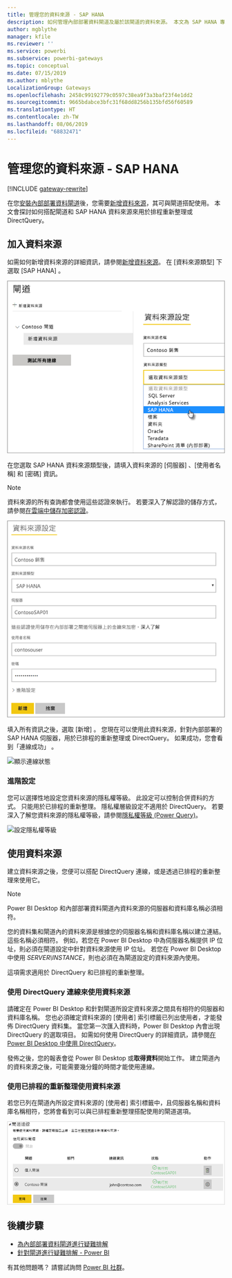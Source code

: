 ```yaml
---
title: 管理您的資料來源 - SAP HANA
description: 如何管理內部部署資料閘道及屬於該閘道的資料來源。 本文為 SAP HANA 專用。
author: mgblythe
manager: kfile
ms.reviewer: ''
ms.service: powerbi
ms.subservice: powerbi-gateways
ms.topic: conceptual
ms.date: 07/15/2019
ms.author: mblythe
LocalizationGroup: Gateways
ms.openlocfilehash: 2458c99192779c0597c38ea9f3a3baf23f4e1dd2
ms.sourcegitcommit: 9665bdabce3bfc31f68dd8256b135bfd56f60589
ms.translationtype: HT
ms.contentlocale: zh-TW
ms.lasthandoff: 08/06/2019
ms.locfileid: "68832471"
---
```

# <a name="manage-your-data-source---sap-hana"></a>管理您的資料來源 - SAP HANA

[!INCLUDE [gateway-rewrite](includes/gateway-rewrite.md)]

在您[安裝內部部署資料閘道](/data-integration/gateway/service-gateway-install)後，您需要[新增資料來源](service-gateway-data-sources.md#add-a-data-source)，其可與閘道搭配使用。 本文會探討如何搭配閘道和 SAP HANA 資料來源來用於排程重新整理或 DirectQuery。

## <a name="add-a-data-source"></a>加入資料來源

如需如何新增資料來源的詳細資訊，請參閱[新增資料來源](service-gateway-data-sources.md#add-a-data-source)。 在 [資料來源類型]  下選取 [SAP HANA]  。

![新增 SAP HANA 資料來源](media/service-gateway-enterprise-manage-sap/datasourcesettings2-sap.png)

在您選取 SAP HANA 資料來源類型後，請填入資料來源的 [伺服器]  、[使用者名稱]  和 [密碼]  資訊。

> [!NOTE]
> 資料來源的所有查詢都會使用這些認證來執行。 若要深入了解認證的儲存方式，請參閱[在雲端中儲存加密認證](service-gateway-data-sources.md#store-encrypted-credentials-in-the-cloud)。

![填入資料來源設定](media/service-gateway-enterprise-manage-sap/datasourcesettings3-sap.png)

填入所有資訊之後，選取 [新增]  。 您現在可以使用此資料來源，針對內部部署的 SAP HANA 伺服器，用於已排程的重新整理或 DirectQuery。 如果成功，您會看到「連線成功」  。

![顯示連線狀態](media/service-gateway-enterprise-manage-sap/datasourcesettings4.png)

### <a name="advanced-settings"></a>進階設定

您可以選擇性地設定您資料來源的隱私權等級。 此設定可以控制合併資料的方式。 只能用於已排程的重新整理。 隱私權層級設定不適用於 DirectQuery。 若要深入了解您資料來源的隱私權等級，請參閱[隱私權等級 (Power Query)](https://support.office.com/article/Privacy-levels-Power-Query-CC3EDE4D-359E-4B28-BC72-9BEE7900B540)。

![設定隱私權等級](media/service-gateway-enterprise-manage-sap/datasourcesettings9.png)

## <a name="use-the-data-source"></a>使用資料來源

建立資料來源之後，您便可以搭配 DirectQuery 連線，或是透過已排程的重新整理來使用它。

> [!NOTE]
> Power BI Desktop 和內部部署資料閘道內資料來源的伺服器和資料庫名稱必須相符。

您的資料集和閘道內的資料來源是根據您的伺服器名稱和資料庫名稱以建立連結。 這些名稱必須相符。 例如，若您在 Power BI Desktop 中為伺服器名稱提供 IP 位址，則必須在閘道設定中針對資料來源使用 IP 位址。 若您在 Power BI Desktop 中使用 *SERVER\INSTANCE*，則也必須在為閘道設定的資料來源內使用。

這項需求適用於 DirectQuery 和已排程的重新整理。

### <a name="use-the-data-source-with-directquery-connections"></a>使用 DirectQuery 連線來使用資料來源

請確定在 Power BI Desktop 和針對閘道所設定資料來源之間具有相符的伺服器和資料庫名稱。 您也必須確定資料來源的 [使用者]  索引標籤已列出使用者，才能發佈 DirectQuery 資料集。 當您第一次匯入資料時，Power BI Desktop 內會出現 DirectQuery 的選取項目。 如需如何使用 DirectQuery 的詳細資訊，請參閱[在 Power BI Desktop 中使用 DirectQuery](desktop-use-directquery.md)。

發佈之後，您的報表會從 Power BI Desktop 或**取得資料**開始工作。 建立閘道內的資料來源之後，可能需要幾分鐘的時間才能使用連線。

### <a name="use-the-data-source-with-scheduled-refresh"></a>使用已排程的重新整理使用資料來源

若您已列在閘道內所設定資料來源的 [使用者]  索引標籤中，且伺服器名稱和資料庫名稱相符，您將會看到可以與已排程重新整理搭配使用的閘道選項。

![顯示使用者](media/service-gateway-enterprise-manage-sap/powerbi-gateway-enterprise-schedule-refresh.png)

## <a name="next-steps"></a>後續步驟

* [為內部部署資料閘道進行疑難排解](/data-integration/gateway/service-gateway-tshoot)
* [針對閘道進行疑難排解 - Power BI](service-gateway-onprem-tshoot.md) 

有其他問題嗎？ 請嘗試詢問 [Power BI 社群](http://community.powerbi.com/)。

